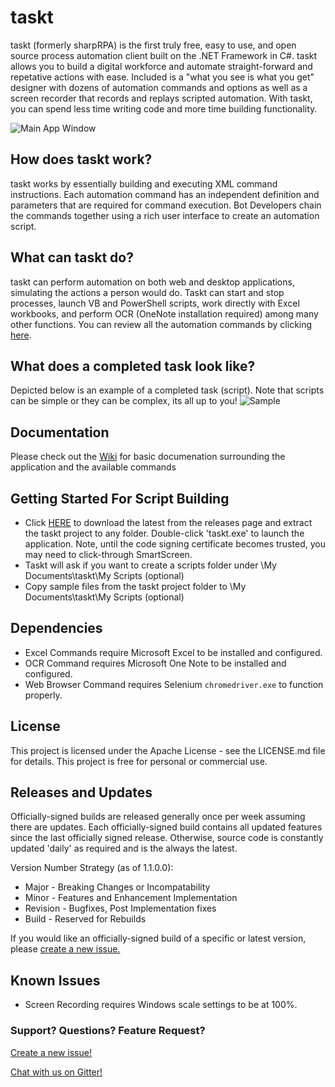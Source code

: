 
# taskt
taskt (formerly sharpRPA) is the first truly free, easy to use, and open source process automation client built on the .NET Framework in C#.  taskt allows you to build a digital workforce and automate straight-forward and repetative actions with ease.  Included is a "what you see is what you get" designer with dozens of automation commands and options as well as a screen recorder that records and replays scripted automation. With taskt, you can spend less time writing code and more time building functionality.

![Main App Window](http://www.taskt.net/assets/images/RPAsample.gif)

## How does taskt work?
taskt works by essentially building and executing XML command instructions.  Each automation command has an independent definition and parameters that are required for command execution.  Bot Developers chain the commands together using a rich user interface to create an automation script.

## What can taskt do?
taskt can perform automation on both web and desktop applications, simulating the actions a person would do. Taskt can start and stop processes, launch VB and PowerShell scripts, work directly with Excel workbooks, and perform OCR (OneNote installation required) among many other functions.  You can review all the automation commands by clicking [here](https://github.com/saucepleez/taskt/wiki/Automation-Commands).

## What does a completed task look like?
Depicted below is an example of a completed task (script). Note that scripts can be simple or they can be complex, its all up to you!
![Sample](https://i.imgur.com/fbi8JrB.png)

## Documentation
Please check out the [Wiki](https://github.com/saucepleez/taskt/wiki) for basic documenation surrounding the application and the available commands

## Getting Started For Script Building
- Click [HERE](https://github.com/saucepleez/taskt/releases/download/v1.2.1.0/taskt.v1.2.1.0.OFFICIAL-SIGNED.zip) to download the latest from the releases page and extract the taskt project to any folder.  Double-click 'taskt.exe' to launch the application. Note, until the code signing certificate becomes trusted, you may need to click-through SmartScreen.
- Taskt will ask if you want to create a scripts folder under \My Documents\taskt\My Scripts (optional)
- Copy sample files from the taskt project folder to \My Documents\taskt\My Scripts (optional)

## Dependencies
- Excel Commands require Microsoft Excel to be installed and configured.
- OCR Command requires Microsoft One Note to be installed and configured.
- Web Browser Command requires Selenium `chromedriver.exe` to function properly.

## License
This project is licensed under the Apache License - see the LICENSE.md file for details.  This project is free for personal or commercial use.

## Releases and Updates
Officially-signed builds are released generally once per week assuming there are updates.  Each officially-signed build contains all updated features since the last officially signed release.  Otherwise, source code is constantly updated 'daily' as required and is the always the latest.

Version Number Strategy (as of 1.1.0.0):
- Major - Breaking Changes or Incompatability
- Minor - Features and Enhancement Implementation
- Revision - Bugfixes, Post Implementation fixes
- Build - Reserved for Rebuilds

If you would like an officially-signed build of a specific or latest version, please [create a new issue.](https://github.com/saucepleez/taskt/issues/new)

## Known Issues
- Screen Recording requires Windows scale settings to be at 100%.

### Support? Questions? Feature Request?
 [Create a new issue!](https://github.com/saucepleez/taskt/issues/new)
 
 [Chat with us on Gitter!](https://gitter.im/taskt-rpa/Lobby)
